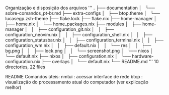 Organização e disposição dos arquivos
'''
.
├── documentation
│   └── sobre-comandos_pt-br.md
├── extra-configs
│   ├── btop.theme
│   └── lucasegp.zsh-theme
├── flake.lock
├── flake.nix
├── home-manager
│   ├── home.nix
│   └── home_packages.nix
├── modules
│   ├── home-manager
│   │   ├── configuration_git.nix
│   │   ├── configuration_neovim.nix
│   │   ├── configuration_shell.nix
│   │   ├── configuration_statusbar.nix
│   │   ├── configuration_terminal.nix
│   │   ├── configuration_wm.nix
│   │   ├── default.nix
│   │   └── res
│   │       ├── bg.png
│   │       ├── lock.png
│   │       └── screenshot.png
│   └── nixos
│       └── default.nix
├── nixos
│   ├── configuration.nix
│   └── hardware-configuration.nix
├── overlays
│   └── default.nix
└── README.md
'''
10 directories, 22 files


README
Comandos úteis:
nmtui : acessar interface de rede 
btop : visualização do processamento atual do computador (ver explicação melhor)
